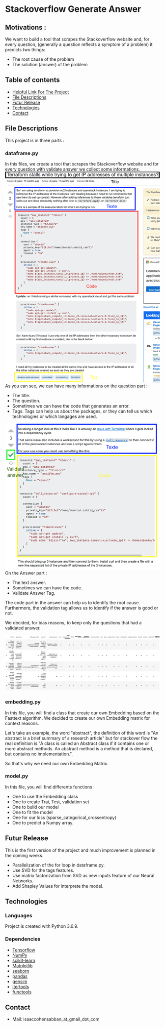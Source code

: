 # Stackoverflow Generate Answer

## Motivations :
We want to build a tool that scrapes the Stackoverflow website and, for every question, (generally a question reflects a symptom of a problem) it predicts two things:
* The root cause of the problem
* The solution (answer) of the problem 

## Table of contents
* [Helpful Link For The Project](#Helpful-Link-For-The-Project)
* [File Descriptions](#File-Descriptions)
* [Futur Release](#Futur-Release)
* [Technologies](#technologies)
* [Contact](#Contact)
## File Descriptions
This project is in three parts :

### dataframe.py
In this files, we create a tool that scrapes the Stackoverflow website and for every question with validate answer we collect some informations.
![Question on Stackover](images/Question.png)
As you can see, we can have many informations on the question part :
* The title.
* The question.
* Sometimes we can have the code that generates an error.
* Tags: Tags can help us about the packages, or they can tell us which technologies or which langages are used.

![Answer on Stackover](images/Answer.png)
On the Answer part :
* The text answer.
* Sometimes we can have the code.
* Validate Answer Tag.

The code part in the answer can help us to identify the root cause. 
Furthermore, the validation tag allows us to identify if the answer is good or not.


We decided, for bias reasons, to keep only the questions that had a validated answer.

![Our dataframe](images/output_df.png)

### embedding.py

In this file, you will find a class that create our own Embedding based on the Fasttext algorithm.
We decided to create our own Embedding matrix for context reasons.

Let's take an example, the word "abstract", the definition of this word is "An abstract is a brief summary of a research article" but for stackover flow the real definition is "A class is called an Abstract class if it contains one or more abstract methods. An abstract method is a method that is declared, but contains no implementation.".

So that's why we need our own Embedding Matrix.

### model.py

In this file, you will find differents functions : 
* One to use the Embedding class
* One to create Trai, Test, validation set
* One to build our model
* One to fit the model
* One for our loss (sparse_categorical_crossentropy)
* One to predict a Numpy array.

## Futur Release
This is the first version of the project and much improvement is planned in the coming weeks.
* Parallelization of the for loop in dataframe.py.
* Use SVD for the tags features.
* Use matrix factorization from SVD as new inputs feature of our Neural Networks. 
* Add Shapley Values for interprete the model. 



## Technologies
### Languages
Project is created with Python 3.6.9.

### Dependencies

* [Tensorflow](https://www.tensorflow.org)
* [NumPy](https://numpy.org)
* [scikit-learn](https://scikit-learn.org/stable/)
* [Matplotlib](https://matplotlib.org)
* [seaborn](https://seaborn.pydata.org)
* [pandas](https://pandas.pydata.org)
* [gensim](https://radimrehurek.com/gensim/)
* [itertools](https://docs.python.org/2/library/itertools.html)
* [functools](https://docs.python.org/3/library/functools.html)


## Contact

* Mail: isaaccohensabban_at_gmail_dot_com
